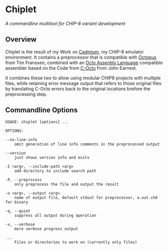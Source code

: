 # Chiplet

_A commandline multitool for CHIP-8 variant development_

## Overview

Chiplet is the result of my Work on [Cadmium](https://github.com/gulrak/cadmium),
my CHIP-8 emulator environment. It contains a preprocessor that is compatible
with [Octopus](https://github.com/Timendus/chipcode/tree/main/octopus) from
Tim Franssen, combined with an [Octo Assenbly Language](https://github.com/Timendus/chipcode/tree/main/octopus)
compatible assembler based on the Code from [C-Octo](https://github.com/JohnEarnest/c-octo)
from John Earnest.

It combines these two to allow using modular CHIP8 projects with multiple
files, while retaining error message output that refers to those original
files by translating C-Octo errors back to the original locations brefore
the preprocessing step.

## Commandline Options

```
USAGE: chiplet [options] ...

OPTIONS:

--no-line-info
    omit generation of line info comments in the preprocessed output

--version
    just shows version info and exits

-I <arg>, --include-path <arg>
    add directory to include search path

-P, --preprocess
    only preprocess the file and output the result

-o <arg>, --output <arg>
    name of output file, default stdout for preprocessor, a.out.ch8 for binary

-q, --quiet
    suppress all output during operation

-v, --verbose
    more verbose progress output

...
    Files or directories to work on (currently only files)
```